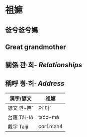 # 祖嫲
## 爸兮爸兮媽
## Great grandmother

## 關係 관·희- _Relationships_

## 稱呼 칑·허· _Address_

漢字/諺文 | 祖嫲
--- | ---
諺文 깐-뿐ˆ | 저ˊ마ˊ
台羅 Tâi-lô | tsóo-má
戴字 Taiji | cor1mah4


